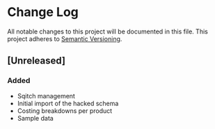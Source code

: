 # Change Log
All notable changes to this project will be documented in this file.
This project adheres to [Semantic Versioning](http://semver.org/).

## [Unreleased]
### Added
- Sqitch management
- Initial import of the hacked schema
- Costing breakdowns per product
- Sample data
